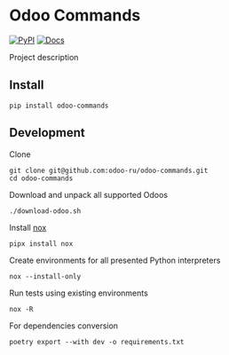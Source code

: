 Odoo Commands
=============
[![PyPI](https://img.shields.io/pypi/pyversions/odoo-commands.svg)](https://pypi.org/project/odoo-commands/ "Latest version on PyPI")
[![Docs](https://readthedocs.org/projects/odoo-commands/badge/?version=stable)](https://odoo-commands.readthedocs.io/en/latest/ "Read the docs")

Project description

Install
-------
```commandline
pip install odoo-commands
```

Development
-----------
Clone
```console
git clone git@github.com:odoo-ru/odoo-commands.git
cd odoo-commands
```
Download and unpack all supported Odoos
```commandline
./download-odoo.sh
```
Install [nox](https://github.com/wntrblm/nox)
```commandline
pipx install nox
```
Create environments for all presented Python interpreters
```commandline
nox --install-only
```
Run tests using existing environments
```commandline
nox -R
```
For dependencies conversion
```commandline
poetry export --with dev -o requirements.txt
```
